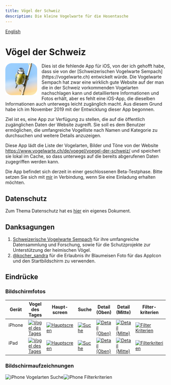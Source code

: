 ```yaml
---
title: Vögel der Schweiz
description: Die kleine Vogelwarte für die Hosentasche
---
```

[English](../README.md)

#  Vögel der Schweiz

<div class="dropshadow" style="float:left;vertical-align:text-top;padding-right:1em">
<img src="../assets/AppIcon.png" alt="App icon" style="max-width: 100px;">
</div>
Dies ist die fehlende App für iOS, von der ich gehofft habe, dass sie von der [Schweizerischen Vogelwarte Sempach](https://vogelwarte.ch) entwickelt würde.
Die Vogelwarte Sempach hat zwar eine wirklich gute Website auf der man die in der Schweiz vorkommenden Vogelarten nachschlagen kann und detailliertere Informationen und Fotos erhält, aber es fehlt eine iOS-App, die dieselben Informationen auch unterwegs leicht zugänglich macht.  
Aus diesem Grund habe ich im November 2019 mit der Entwicklung dieser App begonnen.

Ziel ist es, eine App zur Verfügung zu stellen, die auf die öffentlich zugänglichen Daten der Website zugreift. Sie soll es dem Benutzer ermöglichen, die umfangreiche Vogelliste nach Namen und Kategorie zu durchsuchen und weitere Details anzuzeigen.

Diese App lädt die Liste der Vogelarten, Bilder und Töne von der Website https://www.vogelwarte.ch/de/voegel/voegel-der-schweiz/ und speichert sie lokal im Cache, so dass unterwegs auf die bereits abgerufenen Daten zugegriffen werden kann.

Die App befindet sich derzeit in einer geschlossenen Beta-Testphase. Bitte setzen Sie sich mit [mir](mailto:pd95@users.noreply.github.com?subject=Swiss-Birds-App%20beta) in Verbindung, wenn Sie eine Einladung erhalten möchten.

## Datenschutz

Zum Thema Datenschutz hat es [hier](privacy.md) ein eigenes Dokument.

## Danksagungen

1. [Schweizerische Vogelwarte Sempach](https://vogelwarte.ch) für ihre umfangreiche Datensammlung und Forschung, sowie für die Schutzprojekte zur Unterstützung der heimischen Vögel.    
2. [@kocher_sandra](https://twitter.com/kocher_sandra) für die Erlaubnis ihr Blaumeisen Foto für das AppIcon und den Startbildschirm zu verwenden.

## Eindrücke

### Bildschirmfotos

<table class="screenshots">
  <thead>
    <tr>
      <th>Gerät</th>
      <th>Vogel des Tages</th>
      <th>Haupt-screen</th>
      <th>Suche</th>
      <th>Detail (Oben)</th>
      <th>Detail (Mitte)</th>
      <th>Filter-kriterien</th>
    </tr>
  </thead>
  <tbody>
    <tr>
      <td style="vertical-align:top; padding: 10px">iPhone</td>
      <td><a href="/Swiss-Birds-App/screenshots/iPhone/German_00_BirdOfTheDay.jpeg"><img src="/Swiss-Birds-App/screenshots/iPhone/German_00_BirdOfTheDay.jpeg" width="100%" alt="Vogel des Tages"></a></td>
      <td><a href="/Swiss-Birds-App/screenshots/iPhone/German_01_Main.jpeg"><img src="/Swiss-Birds-App/screenshots/iPhone/German_01_Main.jpeg" width="100%" alt="Hauptscreen"></a></td>
      <td><a href="/Swiss-Birds-App/screenshots/iPhone/German_02_Search.jpeg"><img src="/Swiss-Birds-App/screenshots/iPhone/German_02_Search.jpeg" width="100%" alt="Suche"></a></td>
      <td><a href="/Swiss-Birds-App/screenshots/iPhone/German_03_Detail_Top.jpeg"><img src="/Swiss-Birds-App/screenshots/iPhone/German_03_Detail_Top.jpeg" width="100%" alt="Detail (Oben)"></a></td>
      <td><a href="/Swiss-Birds-App/screenshots/iPhone/German_04_Detail_Middle.jpeg"><img src="/Swiss-Birds-App/screenshots/iPhone/German_04_Detail_Middle.jpeg" width="100%" alt="Detail (Mitte)"></a></td>
      <td><a href="/Swiss-Birds-App/screenshots/iPhone/German_05_Filtercriteria.jpeg"><img src="/Swiss-Birds-App/screenshots/iPhone/German_05_Filtercriteria.jpeg" width="100%" alt="Filter Kriterien"></a></td>
    </tr>
    <tr>
      <td style="vertical-align:top; padding: 10px">iPad</td>
      <td><a href="/Swiss-Birds-App/screenshots/iPad/German_00_BirdOfTheDay.jpeg"><img src="/Swiss-Birds-App/screenshots/iPad/German_00_BirdOfTheDay.jpeg" width="100%" alt="Vogel des Tages"></a></td>
      <td><a href="/Swiss-Birds-App/screenshots/iPad/German_01_Main.jpeg"><img src="/Swiss-Birds-App/screenshots/iPad/German_01_Main.jpeg" width="100%" alt="Hauptscreen"></a></td>
      <td><a href="/Swiss-Birds-App/screenshots/iPad/German_02_Search.jpeg"><img src="/Swiss-Birds-App/screenshots/iPad/German_02_Search.jpeg" width="100%" alt="Suche"></a></td>
      <td><a href="/Swiss-Birds-App/screenshots/iPad/German_03_Detail_Top.jpeg"><img src="/Swiss-Birds-App/screenshots/iPad/German_03_Detail_Top.jpeg" width="100%" alt="Detail (Oben)"></a></td>
      <td><a href="/Swiss-Birds-App/screenshots/iPad/German_04_Detail_Middle.jpeg"><img src="/Swiss-Birds-App/screenshots/iPad/German_04_Detail_Middle.jpeg" width="100%" alt="Detail (Mitte)"></a></td>
      <td><a href="/Swiss-Birds-App/screenshots/iPad/German_05_Filtercriteria.jpeg"><img src="/Swiss-Birds-App/screenshots/iPad/German_05_Filtercriteria.jpeg" width="100%" alt="Filterkriterien"></a></td>
    </tr>
  </tbody>
</table>

### Bildschirmaufzeichnungen

<img src="/Swiss-Birds-App/assets/images/iPhoneX_01_Bird_Search_de.gif" alt="iPhone Vogelarten Suche" width="49%"><img src="/Swiss-Birds-App/assets/images/iPhoneX_02_Filter_Search_de.gif" alt="iPhone Filterkriterien" width="49%">
